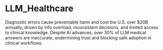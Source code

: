 # LLM_Healthcare
Diagnostic errors cause preventable harm and cost the U.S. over $20B annually, driven by info overload, inconsistent decisions, and limited access to clinical knowledge. Despite AI advances, over 30% of LLM medical answers are inaccurate, undermining trust and blocking safe adoption in clinical workflows.
